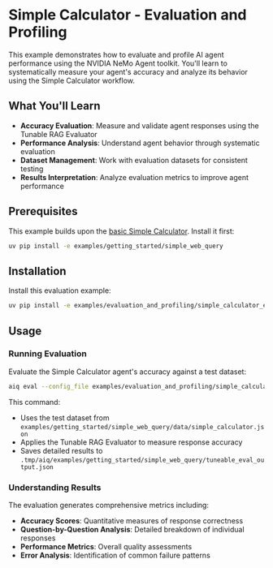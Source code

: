 <!--
SPDX-FileCopyrightText: Copyright (c) 2025, NVIDIA CORPORATION & AFFILIATES. All rights reserved.
SPDX-License-Identifier: Apache-2.0

Licensed under the Apache License, Version 2.0 (the "License");
you may not use this file except in compliance with the License.
You may obtain a copy of the License at

http://www.apache.org/licenses/LICENSE-2.0

Unless required by applicable law or agreed to in writing, software
distributed under the License is distributed on an "AS IS" BASIS,
WITHOUT WARRANTIES OR CONDITIONS OF ANY KIND, either express or implied.
See the License for the specific language governing permissions and
limitations under the License.
-->

# Simple Calculator - Evaluation and Profiling

This example demonstrates how to evaluate and profile AI agent performance using the NVIDIA NeMo Agent toolkit. You'll learn to systematically measure your agent's accuracy and analyze its behavior using the Simple Calculator workflow.

## What You'll Learn

- **Accuracy Evaluation**: Measure and validate agent responses using the Tunable RAG Evaluator
- **Performance Analysis**: Understand agent behavior through systematic evaluation
- **Dataset Management**: Work with evaluation datasets for consistent testing
- **Results Interpretation**: Analyze evaluation metrics to improve agent performance

## Prerequisites

This example builds upon the [basic Simple Calculator](../../../basic/functions/simple_calculator/). Install it first:

```bash
uv pip install -e examples/getting_started/simple_web_query
```

## Installation

Install this evaluation example:

```bash
uv pip install -e examples/evaluation_and_profiling/simple_calculator_eval
```

## Usage

### Running Evaluation

Evaluate the Simple Calculator agent's accuracy against a test dataset:

```bash
aiq eval --config_file examples/evaluation_and_profiling/simple_calculator_eval/configs/config-tunable-rag-eval.yml
```

This command:
- Uses the test dataset from `examples/getting_started/simple_web_query/data/simple_calculator.json`
- Applies the Tunable RAG Evaluator to measure response accuracy
- Saves detailed results to `.tmp/aiq/examples/getting_started/simple_web_query/tuneable_eval_output.json`

### Understanding Results

The evaluation generates comprehensive metrics including:

- **Accuracy Scores**: Quantitative measures of response correctness
- **Question-by-Question Analysis**: Detailed breakdown of individual responses
- **Performance Metrics**: Overall quality assessments
- **Error Analysis**: Identification of common failure patterns
